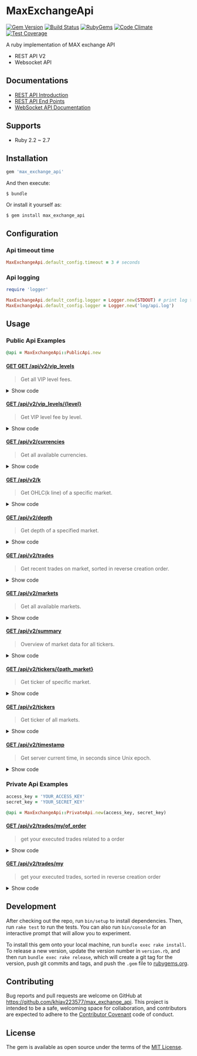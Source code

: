 # MaxExchangeApi

[![Gem Version](https://img.shields.io/gem/v/max_exchange_api.svg?style=flat)](http://rubygems.org/gems/max_exchange_api)
[![Build Status](https://github.com/khiav223577/max_exchange_api/workflows/Ruby/badge.svg)](https://github.com/khiav223577/max_exchange_api/actions)
[![RubyGems](http://img.shields.io/gem/dt/max_exchange_api.svg?style=flat)](http://rubygems.org/gems/max_exchange_api)
[![Code Climate](https://codeclimate.com/github/khiav223577/max_exchange_api/badges/gpa.svg)](https://codeclimate.com/github/khiav223577/max_exchange_api)
[![Test Coverage](https://codeclimate.com/github/khiav223577/max_exchange_api/badges/coverage.svg)](https://codeclimate.com/github/khiav223577/max_exchange_api/coverage)

A ruby implementation of MAX exchange API

* REST API V2
* Websocket API

## Documentations

* [REST API Introduction](https://max.maicoin.com/documents/api_v2)
* [REST API End Points](https://max.maicoin.com/documents/api_list)
* [WebSocket API Documentation](https://maicoin.github.io/max-websocket-docs/)


## Supports
- Ruby 2.2 ~ 2.7

## Installation

```ruby
gem 'max_exchange_api'
```

And then execute:

    $ bundle

Or install it yourself as:

    $ gem install max_exchange_api

## Configuration

### Api timeout time

```rb
MaxExchangeApi.default_config.timeout = 3 # seconds
```

### Api logging

```rb
require 'logger'

MaxExchangeApi.default_config.logger = Logger.new(STDOUT) # print log to stdand output
MaxExchangeApi.default_config.logger = Logger.new('log/api.log')
```

## Usage

### Public Api Examples

```rb
@api = MaxExchangeApi::PublicApi.new
```

#### [GET GET /api/v2/vip_levels](https://max.maicoin.com/documents/api_list#!/public/getApiV2VipLevels)

> Get all VIP level fees.

<details>
  <summary>Show code</summary>
  
```rb
@api.vip_levels
```
</details>

#### [GET /api/v2/vip_levels/{level}](https://max.maicoin.com/documents/api_list#!/public/getApiV2VipLevelsLevel)

> Get VIP level fee by level.

<details>
  <summary>Show code</summary>
  
```rb
@api.vip_levels(2)
```
</details>

#### [GET /api/v2/currencies](https://max.maicoin.com/documents/api_list#!/public/getApiV2Currencies)

> Get all available currencies.

<details>
  <summary>Show code</summary>
  
```rb
@api.currencies
```
</details>

#### [GET /api/v2/k](https://max.maicoin.com/documents/api_list#!/public/getApiV2K)

> Get OHLC(k line) of a specific market.

<details>
  <summary>Show code</summary>
  
```rb
# use default parameters
@api.k('btctwd')

# provide all possible parameters
@api.k('btctwd', limit: 30, period: 1, timestamp: 1624705402)
```
</details>

#### [GET /api/v2/depth](https://max.maicoin.com/documents/api_list#!/public/getApiV2Depth)

> Get depth of a specified market.

<details>
  <summary>Show code</summary>
  
```rb
# use default parameters
@api.depth('maxtwd')

# provide all possible parameters
@api.depth('maxtwd', limit: 10, sort_by_price: true)
```
</details>

#### [GET /api/v2/trades](https://max.maicoin.com/documents/api_list#!/public/getApiV2Trades)

> Get recent trades on market, sorted in reverse creation order.

<details>
  <summary>Show code</summary>
  
```rb
# use default parameters
@api.trades('btctwd')

# provide all possible parameters
@api.trades(
  'maxtwd', 
  timestamp: 1624705402,
  from: 68444,
  to: 69444,
  order_by: 'asc',
  pagination: true,
  page: 3,
  limit: 15,
  offset: 5,
)
```
</details>

#### [GET /api/v2/markets](https://max.maicoin.com/documents/api_list#!/public/getApiV2Markets)

> Get all available markets.

<details>
  <summary>Show code</summary>
  
```rb
@api.markets
```
</details>

#### [GET /api/v2/summary](https://max.maicoin.com/documents/api_list#!/public/getApiV2Summary)

> Overview of market data for all tickers.

<details>
  <summary>Show code</summary>
  
```rb
@api.summary
```
</details>

#### [GET /api/v2/tickers/{path_market}](https://max.maicoin.com/documents/api_list#!/public/getApiV2TickersPathMarket)

> Get ticker of specific market.

<details>
  <summary>Show code</summary>
  
```rb
@api.tickers('btctwd')
```
</details>

#### [GET /api/v2/tickers](https://max.maicoin.com/documents/api_list#!/public/getApiV2Tickers)

> Get ticker of all markets.

<details>
  <summary>Show code</summary>
  
```rb
@api.tickers
```
</details>

#### [GET /api/v2/timestamp](https://max.maicoin.com/documents/api_list#!/public/getApiV2Timestamp)

> Get server current time, in seconds since Unix epoch.

<details>
  <summary>Show code</summary>
  
```rb
@api.timestamp
```
</details>

### Private Api Examples

```rb
access_key = 'YOUR_ACCESS_KEY'
secret_key = 'YOUR_SECRET_KEY'

@api = MaxExchangeApi::PrivateApi.new(access_key, secret_key)
```

#### [GET /api/v2/trades/my/of_order](https://max.maicoin.com/documents/api_list#!/private/getApiV2TradesMyOfOrder)

> get your executed trades related to a order

<details>
  <summary>Show code</summary>

```rb
# use max unique order id
@api.my_trades_of_order(123456)

# use user specified order id
@api.my_trades_of_order('MY_ORDER_123456', use_client_id: true)
```
</details>

#### [GET /api/v2/trades/my](https://max.maicoin.com/documents/api_list#!/private/getApiV2TradesMy)

> get your executed trades, sorted in reverse creation order

<details>
  <summary>Show code</summary>

```rb
# use default parameters
@api.my_trades('btctwd')

# provide all possible parameters
@api.my_trades(
  'maxtwd',
  timestamp: 1624705402,
  from: 68444,
  to: 69444,
  order_by: 'asc',
  pagination: true,
  page: 3,
  limit: 15,
  offset: 5,
)
```
</details>

## Development

After checking out the repo, run `bin/setup` to install dependencies. Then, run `rake test` to run the tests. You can also run `bin/console` for an interactive prompt that will allow you to experiment.

To install this gem onto your local machine, run `bundle exec rake install`. To release a new version, update the version number in `version.rb`, and then run `bundle exec rake release`, which will create a git tag for the version, push git commits and tags, and push the `.gem` file to [rubygems.org](https://rubygems.org).

## Contributing

Bug reports and pull requests are welcome on GitHub at https://github.com/khiav223577/max_exchange_api. This project is intended to be a safe, welcoming space for collaboration, and contributors are expected to adhere to the [Contributor Covenant](http://contributor-covenant.org) code of conduct.


## License

The gem is available as open source under the terms of the [MIT License](http://opensource.org/licenses/MIT).

